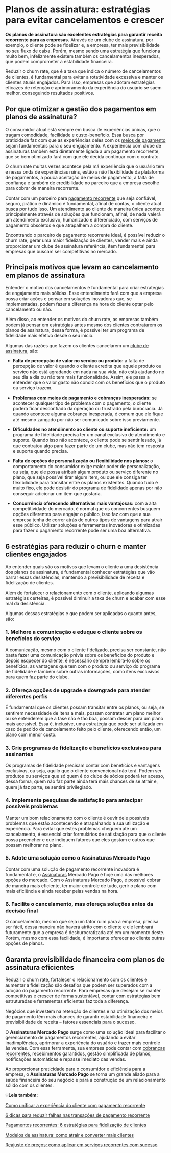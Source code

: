 # Planos de assinatura: estratégias para evitar cancelamentos e crescer

**Os planos de assinatura são excelentes estratégias para garantir receita recorrente para as empresas.** Através de um clube de assinatura, por exemplo, o cliente pode se fidelizar e, a empresa, ter mais previsibilidade no seu fluxo de caixa. Porém, mesmo sendo uma estratégia que funciona muito bem, infelizmente existem também os cancelamentos inesperados, que podem comprometer a estabilidade financeira.

Reduzir o churn rate, que é a taxa que indica o número de cancelamentos de clientes, é fundamental para evitar a rotatividade excessiva e manter os clientes atuais engajados. Para isso, empresas que adotam estratégias eficazes de retenção e aprimoramento da experiência do usuário se saem melhor, conseguindo resultados positivos.

## **Por que otimizar a gestão dos pagamentos em planos de assinatura?**

O consumidor atual está sempre em busca de experiências únicas, que o tragam comodidade, facilidade e custo-benefício. Essa busca por praticidade faz com que as experiências deles com os [meios de pagamento](https://meubolso.mercadopago.com.br/meios-de-pagamento-para-reduzir-inadimplencia?hs_preview=TWpdjXak-186644216932) sejam fundamentais para o seu engajamento. A experiência com clube de assinaturas também está diretamente ligada a um pagamento recorrente, que se bem otimizado fará com que ele decida continuar com o contrato.

O churn rate muitas vezes acontece pela má experiência que o usuário tem e nessa onda de experiências ruins, estão a não flexibilidade da plataforma de pagamentos, a pouca aceitação de meios de pagamento, a falta de confiança e também de credibilidade no parceiro que a empresa escolhe para cobrar de maneira recorrente.

Contar com um parceiro para [pagamento recorrente](https://meubolso.mercadopago.com.br/pagamento-recorrente-para-empresas) que seja confiável, seguro, prático e dinâmico é fundamental, afinal de contas, o cliente atual busca por tudo isso. Um atendimento ao cliente de maneira única acontece principalmente através de soluções que funcionam, afinal, de nada valerá um atendimento exclusivo, humanizado e diferenciado, com serviços de pagamento obsoletos e que atrapalhem a compra do cliente.

Encontrando o parceiro de pagamento recorrente ideal, é possível reduzir o churn rate, gerar uma maior fidelização de clientes, vender mais e ainda proporcionar um clube de assinatura referência, item fundamental para empresas que buscam ser competitivas no mercado.

## **Principais motivos que levam ao cancelamento em planos de assinatura**

Entender o motivo dos cancelamentos é fundamental para criar estratégias de engajamento mais sólidas. Esse entendimento fará com que a empresa possa criar ações e pensar em soluções inovadoras que, se implementadas, podem fazer a diferença na hora do cliente optar pelo cancelamento ou não.

Além disso, ao entender os motivos do churn rate, as empresas também podem já pensar em estratégias antes mesmo dos clientes contratarem os planos de assinatura, dessa forma, é possível ter um programa de fidelidade mais efetivo desde o seu início.

Algumas das razões que fazem os clientes cancelarem um [clube de assinatura](https://meubolso.mercadopago.com.br/clube-de-assinatura), são:

- **Falta de percepção de valor no serviço ou produto:** a falta de percepção de valor é quando o cliente acredita que aquele produto ou serviço não está agradando em nada na sua vida, não está ajudando no seu dia a dia ou não tem mais funcionalidade. Assim, ele passa a entender que o valor gasto não condiz com os benefícios que o produto ou serviço trazem.

- **Problemas com meios de pagamento e cobranças inesperadas:** se acontecer qualquer tipo de problema com o pagamento, o cliente poderá ficar desconfiado da operação ou frustrado pela burocracia. Já quando acontece alguma cobrança inesperada, é comum que ele fique até mesmo zangado por não ser comunicado sobre isso previamente.

- **Dificuldades no atendimento ao cliente ou suporte ineficiente:** um programa de fidelidade precisa ter um canal exclusivo de atendimento e suporte. Quando isso não acontece, o cliente pode se sentir lesado, já que contratou algo para fazer parte de um clube, mas não tem resposta e suporte quando precisa.

- **Falta de opções de personalização ou flexibilidade nos planos:** o comportamento do consumidor exige maior poder de personalização, ou seja, que ele possa atribuir algum produto ou serviço diferente no plano, que seja possível tirar algum item, ou que ele consiga ter flexibilidade para transitar entre os planos existentes. Quando tudo é muito fixo, ele pode desistir do programa de fidelidade apenas por não conseguir adicionar um item que gostaria.

- **Concorrência oferecendo alternativas mais vantajosas:** com a alta competitividade do mercado, é normal que os concorrentes busquem opções diferentes para engajar o público, isso faz com que a sua empresa tenha de correr atrás de outros tipos de vantagens para atrair esse público. Utilizar soluções e ferramentas inovadoras e otimizadas para fazer o pagamento recorrente pode ser uma boa alternativa.

## **6 estratégias para reduzir o churn e manter clientes engajados**

Ao entender quais são os motivos que levam o cliente a uma desistência dos planos de assinatura, é fundamental conhecer estratégias que vão barrar essas desistências, mantendo a previsibilidade de receita e fidelização de clientes.

Além de fortalecer o relacionamento com o cliente, aplicando algumas estratégias certeiras, é possível diminuir a taxa de churn e acabar com esse mal da desistência.

Algumas dessas estratégias e que podem ser aplicadas o quanto antes, são:

### **1. Melhore a comunicação e eduque o cliente sobre os benefícios do serviço**

A comunicação, mesmo com o cliente fidelizado, precisa ser constante, não basta fazer uma comunicação prévia sobre os benefícios do produto e depois esquecer do cliente, é necessário sempre lembrá-lo sobre os benefícios, as vantagens que tem com o produto ou serviço do programa de fidelidade e também sobre outras informações, como itens exclusivos para quem faz parte do clube.

### **2. Ofereça opções de upgrade e downgrade para atender diferentes perfis**

É fundamental que os clientes possam transitar entre os planos, ou seja, se sentirem necessidade de itens a mais, possam contratar um plano melhor ou se entenderem que a fase não é tão boa, possam descer para um plano mais acessível. Essa é, inclusive, uma estratégia que pode ser utilizada em caso de pedido de cancelamento feito pelo cliente, oferecendo então, um plano com menor custo.

### **3. Crie programas de fidelização e benefícios exclusivos para assinantes**

Os programas de fidelidade precisam contar com benefícios e vantagens exclusivas, ou seja, aquilo que o cliente convencional não terá. Podem ser produtos ou serviços que só quem é do clube de sócios poderá ter acesso, dessa forma, quem não faz parte ainda terá mais chances de se atrair e, quem já faz parte, se sentirá privilegiado.

### **4. Implemente pesquisas de satisfação para antecipar possíveis problemas**

Manter um bom relacionamento com o cliente é ouvir dele possíveis problemas que estão acontecendo e atrapalhando a sua utilização e experiência. Para evitar que estes problemas cheguem até um cancelamento, é essencial criar formulários de satisfação para que o cliente possa preencher e que indiquem fatores que eles gostam e outros que possam melhorar no plano.

### **5. Adote uma solução como o Assinaturas Mercado Pago**

Contar com uma solução de pagamento recorrente inovadora é fundamental e, o [Assinaturas](https://meubolso.mercadopago.com.br/assinaturas-digitais-3-maneiras-de-fazer-cobrancas) Mercado Pago é hoje uma das melhores opções do mercado. Com o Assinaturas Mercado Pago, é possível cobrar de maneira mais eficiente, ter maior controle de tudo, gerir o plano com mais eficiência e ainda receber pelas vendas na hora.

### **6. Facilite o cancelamento, mas ofereça soluções antes da decisão final**

O cancelamento, mesmo que seja um fator ruim para a empresa, precisa ser fácil, dessa maneira não haverá atrito com o cliente e ele lembrará futuramente que a empresa é desburocratizada até em um momento deste. Porém, mesmo com essa facilidade, é importante oferecer ao cliente outras opções de planos.

## **Garanta previsibilidade financeira com planos de assinatura eficientes**

Reduzir o churn rate, fortalecer o relacionamento com os clientes e aumentar a fidelização são desafios que podem ser superados com a adoção do pagamento recorrente. Para empresas que desejam se manter competitivas e crescer de forma sustentável, contar com estratégias bem estruturadas e ferramentas eficientes faz toda a diferença.

Negócios que investem na retenção de clientes e na otimização dos meios de pagamento têm mais chances de garantir estabilidade financeira e previsibilidade de receita – fatores essenciais para o sucesso.

O **Assinaturas Mercado Pago** surge como uma solução ideal para facilitar o gerenciamento de pagamentos recorrentes, ajudando a evitar inadimplências, aprimorar a experiência do usuário e trazer mais controle às vendas. Com essa ferramenta, sua empresa pode contar com [cobranças recorrentes](https://meubolso.mercadopago.com.br/metodos-de-pagamento-em-cobran%C3%A7as-recorrentes), recebimentos garantidos, gestão simplificada de planos, notificações automáticas e repasse imediato das vendas.

Ao proporcionar praticidade para o consumidor e eficiência para a empresa, o **Assinaturas Mercado Pago** se torna um grande aliado para a saúde financeira do seu negócio e para a construção de um relacionamento sólido com os clientes.

💡**Leia também:**

[Como unificar a experiência do cliente com pagamento recorrente](https://meubolso.mercadopago.com.br/experiencia-do-cliente-pagamento-recorrente)

[6 dicas para reduzir falhas nas transações de pagamento recorrente](https://meubolso.mercadopago.com.br/pagamento-recorrente-como-reduzir-falhas-nas-transacoes)

[Pagamentos recorrentes: 6 estratégias para fidelização de clientes](https://meubolso.mercadopago.com.br/fidelizacao-de-clientes-com-pagamento-recorrente)

[Modelos de assinatura: como atrair e converter mais clientes](https://meubolso.mercadopago.com.br/modelos-de-assinatura-atrair-clientes)

[Reajuste de preços: como aplicar em serviços recorrentes com sucesso](https://meubolso.mercadopago.com.br/reajuste-de-precos-servicos-recorrentes)